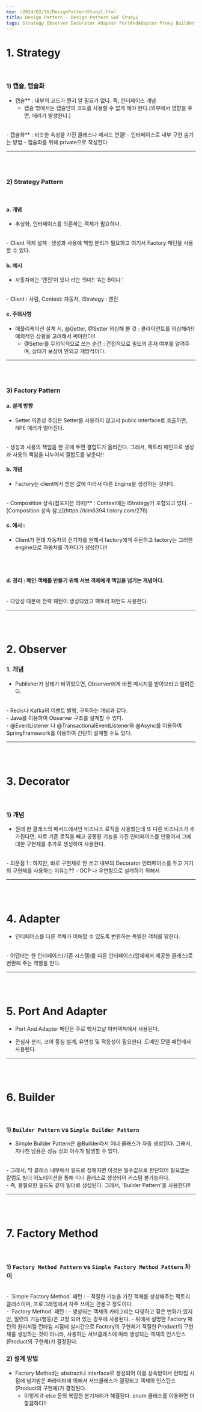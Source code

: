 ```yaml
---
key: /2024/02/16/DesignPatternStudy1.html
title: Design Pattern - Design Pattern GoF Study1
tags: Strategy Observer Decorator Adapter PortAndAdapter Proxy Builder FactoryMethod Singleton
--- 
```


# 1. Strategy

<br>

### 1) 캡슐, 캡슐화

- 캡슐** : 내부의 코드가 뭔지 알 필요가 없다. 즉, 인터페이스 개념
	- 캡슐 밖에서는 캡슐안의 코드를 사용할 수 없게 해야 한다.(외부에서 영향을 주면, 에러가 발생한다.)

<br>
- 캡슐화** : 비슷한 속성을 가진 클래스나 메서드 연결!
	- 인터페이스로 내부 구현 숨기는 방법
	- 캡슐화를 위해 private으로 작성한다

---

<br><br>

### 2) Strategy Pattern

<br>

#### a. 개념

- 추상화, 인터페이스를 의존하는 객체가 필요하다.

<br>
- Client 객체 설계 : 생성과 사용에 책임 분리가 필요하고 여기서 Factory 패턴을 사용할 수 있다.

<br>

#### b. 예시

- 자동차에는 ‘엔진’이 있다 라는 의미!! ‘A는 B이다.’

<br>
- Client : 사람, Context: 자동차, IStrategy : 엔진

<br>

#### c. 주의사항 

- 애플리케이션 설계 시,  @Getter, @Setter 의심해 볼 것 : 클라이언트를 의심해라!! 예외적인 상황을 고려해서 써야한다!!
	- @Setter를 무의식적으로 쓰는 순간 : 간접적으로 필드의 존재 여부를 알려주며, 상태가 보장이 안되고 개방적이다. 



---

<br><br>

### 3) Factory Pattern

#### a. 설계 방향

- Setter 의존성 주입은 Setter를 사용하지 않고서 public interface로 호출하면, NPE 에러가 떨어진다.

<br>
- 생성과 사용의 책임을 한 곳에 두면 결합도가 올라간다. 그래서, 팩토리 패턴으로 생성과 사용의 책임을 나누어서 결합도를 낮춘다!!

<br>

#### b. 개념

- Factory는 client에서 받은 값에 따라서 다른 Engine을 생성하는 것이다.

<br>
- Composition 상속(컴포지션 의미)** : Context에는 IStrategy가 포함되고 있다.
	- [Composition 상속 참고](https://kim6394.tistory.com/276)

<br>

#### c. 예시 : 

- Client가 현대 자동차의 전기차를 원해서 factory에게 주문하고 factory는 그러한 engine으로 자동차를 가져다가 생성한다!!

<br><br>

#### d. 정리 : 메인 객체를 만들기 위해 서브 객체에게 책임을 넘기는 개념이다.

<br>
- 다양성 때문에 전략 패턴이 생성되었고 팩토리 패턴도 사용한다.

---

<br><br>

# 2. Observer

### 1. 개념

- Publisher가 상태가 바뀌었으면, Observer에게 바뀐 메시지를 받아보라고 알려준다.

<br>
- Redis나 Kafka의 이벤트 발행, 구독하는 개념과 같다.

<br>
- Java를 이용하여 Observer 구조를 설계할 수 있다.

<br>
- @EventListener 나 @TransactionalEventListener와 @Async를 이용하여 SpringFramework를 이용하여 간단히 설계할 수도 있다. 


---

<br><br>


# 3. Decorator

<br>

### 1) 개념

- 원래 한 클래스의 메서드에서만 비즈니스 로직을 사용했는데 또 다른 비즈니스가 추가된다면, 따로 기존 로직을 빼고 공통된 기능을 가진 인터페이스를 만들어서 그에 대한 구현체를 추가로 생성하여 사용한다. 

<br>
- 의문점 1 : 하지만, 바로 구현체로 안 쓰고 내부의 Decorator 인터페이스를 두고 거기의 구현체를 사용하는 이유는?? 
	- OCP 나 유연함으로 설계하기 위해서


---

<br><br>


# 4. Adapter

- 인터페이스를 다른 객체가 이해할 수 있도록 변환하는 특별한 객체를 말한다.

<br>
- 어댑터는 한 인터페이스(기존 시스템)를 다른 인터페이스(업체에서 제공한 클래스)로 변환해 주는 역할을 한다.

---

<br><br>


# 5. Port And Adapter

- Port And Adapter 패턴은 주로 헥사고날 아키텍쳐에서 사용된다.

- 관심사 분리, 코어 중심 설계, 유연성 및 적응성이 필요한다. 도메인 모델 패턴에서 사용된다.


---

<br><br>


# 6. Builder

<br>

### 1) `Builder Pattern` vs `Simple Builder Pattern`

- Simple Builder Pattern은 @Builder라서 이너 클래스가 자동 생성된다. 그래서, 지나친 남용은 성능 상의 이슈가 발생할 수 있다.

<br>
- 그래서, 딱 클래스 내부에서 필드로 정해지면 이것은 필수값으로 판단되어 필요없는 칼럼도 빌더 어노테이션을 통해 이너 클래스로 생성되어 커스텀 불가능하다. 

<br>
- 즉, 불필요한 필드도 같이 빌더로 생성된다. 그래서, 'Builder Pattern'을 사용한다!!

---

<br><br>


# 7. Factory Method


<br>

### 1) `Factory Method Pattern` vs `Simple Factory Method Pattern` 차이

<br>
- `Simple Factory Method` 패턴 : 
	- 적절한 기능을 가진 객체를 생성해주는 팩토리 클래스이며, 프로그래밍에서 자주 쓰이는 관용구 정도이다. 

<br>
- `Factory Method` 패턴  : 
	- 생성되는 객체의 카테고리는 다양하고 잦은 변화가 있지만, 일련의 기능(행동)은 고정 되어 있는 경우에 사용된다.
	- 위에서 설명한 Factory 패턴의 원리처럼 런타임 시점에 실시간으로 Factory의 구현체가 적절한 Product의 구현체를 생성하는 것이 아니라, 사용하는 서브클래스에 따라 생성되는 객체의 인스턴스(Product의 구현체)가 결정된다.
	

<br>

### 2) 설계 방법

- Factory Method는 abstract나 interface로 생성되어 이를 상속받아서 런타임 시점에 넘겨받은 파라미터에 의해서 서브클래스가 결정되고 객체의 인스턴스(Product의 구현체)가 결정된다. 
	- 이렇게 if-else 문의 복잡한 분기처리가 해결된다. enum 클래스를 이용하면 더 깔끔하다!!
	







